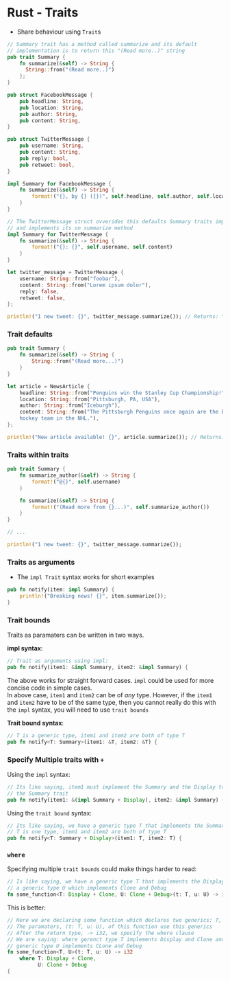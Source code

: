 # Rust - Traits

* Share behaviour using `Trait`s

```rust
// Summary trait has a method called summarize and its default
// implementation is to return this "(Read more..)" string
pub trait Summary {
    fn summarize(&self) -> String {
      String::from("(Read more..)")
    };
}

pub struct FacebookMessage {
    pub headline: String,
    pub location: String,
    pub author: String,
    pub content: String,
}

pub struct TwitterMessage {
    pub username: String,
    pub content: String,
    pub reply: bool,
    pub retweet: bool,
}

impl Summary for FacebookMessage {
    fn summarize(&self) -> String {
        format!("{}, by {} ({})", self.headline, self.author, self.location)
    }
}

// The TwitterMessage struct ovverides this defaults Summary traits implementation
// and implements its on summarize method
impl Summary for TwitterMessage {
    fn summarize(&self) -> String {
        format!("{}: {}", self.username, self.content)
    }
}

let twitter_message = TwitterMessage {
    username: String::from("foobar"),
    content: String::from("Lorem ipsum dolor"),
    reply: false,
    retweet: false,
};

println!("1 new tweet: {}", twitter_message.summarize()); // Returns: "1 new tweet: foobar: Lorem ipsum dolor"
```

### Trait defaults

```rust
pub trait Summary {
    fn summarize(&self) -> String {
        String::from("(Read more...)")
    }
}

let article = NewsArticle {
    headline: String::from("Penguins win the Stanley Cup Championship!"),
    location: String::from("Pittsburgh, PA, USA"),
    author: String::from("Iceburgh"),
    content: String::from("The Pittsburgh Penguins once again are the best
    hockey team in the NHL."),
};

println!("New article available! {}", article.summarize()); // Returns: "New article available! (Read more...)"
```

### Traits within traits

```rust
pub trait Summary {
    fn summarize_author(&self) -> String {
        format!("@{}", self.username)
    }

    fn summarize(&self) -> String {
        format!("(Read more from {}...)", self.summarize_author())
    }
}

// ...

println!("1 new tweet: {}", twitter_message.summarize());
```

### Traits as arguments

* The `impl Trait` syntax works for short examples

```rust
pub fn notify(item: impl Summary) {
    println!("Breaking news! {}", item.summarize());
}
```

### Trait bounds

Traits as paramaters can be written in two ways.

**impl syntax**:

```rust
// Trait as arguments using impl:
pub fn notify(item1: &impl Summary, item2: &impl Summary) {
```

The above works for straight forward cases. `impl` could be used for more concise code in simple cases.  
In above case, `item1` and `item2` can be of *any* type. However, if the `item1` and `item2` have to be of the
same type, then you cannot really do this with the `impl` syntax, you will need to use `trait bounds`

**Trait bound syntax**:

```rust
// T is a generic type, item1 and item2 are both of type T
pub fn notify<T: Summary>(item1: &T, item2: &T) {
```

### Specify Multiple traits with `+`

Using the `impl` syntax:

```rust
// Its like saying, item1 must implement the Summary and the Display trait while item2 only implements
// the Summary trait
pub fn notify(item1: &(impl Summary + Display), item2: &impl Summary) {
```

Using the `trait bound` syntax:

```rust
// Its like saying, we have a generic type T that implements the Summary and Display traits
// T is one type, item1 and item2 are both of type T
pub fn notify<T: Summary + Display>(item1: T, item2: T) {
```

### `where`

Specifying multiple `trait bounds` could make things harder to read:

```rust
// Is like saying, we have a generic type T that implements the Display and Clone trait and
// a generic type U which implements Clone and Debug
fn some_function<T: Display + Clone, U: Clone + Debug>(t: T, u: U) -> i32 {
```

This is better:

```rust
// Here we are declaring some_function which declares two generics: T, U
// The paramaters, (t: T, u: U), of this function use this generics
// After the return type, -> i32, we specify the where clause
// We are saying: where gerenct type T implements Display and Clone and
// generic type U implements CLone and Debug
fn some_function<T, U>(t: T, u: U) -> i32
    where T: Display + Clone,
          U: Clone + Debug
{
```




